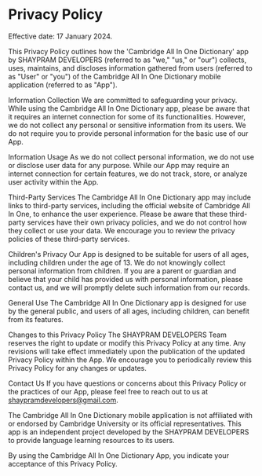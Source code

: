 # Privacy Policy

Effective date: 17 January 2024.

This Privacy Policy outlines how the 'Cambridge All In One Dictionary' app by SHAYPRAM DEVELOPERS (referred to as "we," "us," or "our") collects, uses, maintains, and discloses information gathered from users (referred to as "User" or "you") of the Cambridge All In One Dictionary mobile application (referred to as "App").

Information Collection
We are committed to safeguarding your privacy. While using the Cambridge All In One Dictionary app, please be aware that it requires an internet connection for some of its functionalities. However, we do not collect any personal or sensitive information from its users. We do not require you to provide personal information for the basic use of our App.

Information Usage
As we do not collect personal information, we do not use or disclose user data for any purpose. While our App may require an internet connection for certain features, we do not track, store, or analyze user activity within the App.

Third-Party Services
The Cambridge All In One Dictionary app may include links to third-party services, including the official website of Cambridge All In One, to enhance the user experience. Please be aware that these third-party services have their own privacy policies, and we do not control how they collect or use your data. We encourage you to review the privacy policies of these third-party services.

Children's Privacy
Our App is designed to be suitable for users of all ages, including children under the age of 13. We do not knowingly collect personal information from children. If you are a parent or guardian and believe that your child has provided us with personal information, please contact us, and we will promptly delete such information from our records.

General Use
The Cambridge All In One Dictionary app is designed for use by the general public, and users of all ages, including children, can benefit from its features.

Changes to this Privacy Policy
The SHAYPRAM DEVELOPERS Team reserves the right to update or modify this Privacy Policy at any time. Any revisions will take effect immediately upon the publication of the updated Privacy Policy within the App. We encourage you to periodically review this Privacy Policy for any changes or updates.

Contact Us
If you have questions or concerns about this Privacy Policy or the practices of our App, please feel free to reach out to us at shaypramdevelopers@gmail.com.

The Cambridge All In One Dictionary mobile application is not affiliated with or endorsed by Cambridge University or its official representatives. This app is an independent project developed by the SHAYPRAM DEVELOPERS to provide language learning resources to its users.

By using the Cambridge All In One Dictionary App, you indicate your acceptance of this Privacy Policy.
